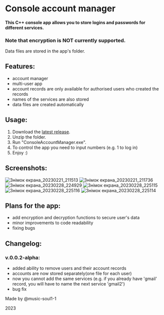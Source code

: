 # Console account manager
#### This C++ console app allows you to store logins and passwords for different services.
### Note that encryption is NOT currently supported.
Data files are stored in the app's folder.

## Features:
* account manager
* multi-user app
* account records are only available for authorised users who created the records
* names of the services are also stored
* data files are created automatically

## Usage:
1. Download the [latest release](https://github.com/music-soul1-1/ConsoleAccountManager/releases).
2. Unzip the folder.
3. Run "ConsoleAccountManager.exe".
4. To control the app you need to input numbers (e.g. 1 to log in)
5. Enjoy :)

## Screenshots:

![Знімок екрана_20230221_211513](https://user-images.githubusercontent.com/72669184/220441132-52ba0741-9d1d-4333-b4ad-87c95266ddf8.png)
![Знімок екрана_20230221_211736](https://user-images.githubusercontent.com/72669184/220441232-04baa18b-2111-41dd-b0ee-fa802a1a5d04.png)
![Знімок екрана_20230228_224929](https://user-images.githubusercontent.com/72669184/221976984-ca3f2d88-8a9c-4120-be22-3db20bed3f74.png)
![Знімок екрана_20230228_225115](https://user-images.githubusercontent.com/72669184/221977450-6bdfb750-f226-4548-b6e7-d00b3413f7b9.png)
![Знімок екрана_20230228_225116](https://user-images.githubusercontent.com/72669184/221977460-621cf01a-687c-4028-9e69-0b4bfe4d76f6.png)
![Знімок екрана_20230228_225114](https://user-images.githubusercontent.com/72669184/221977212-ff4c1418-bad8-40e4-be0c-6045644f28d3.png)




## Plans for the app:
* add encryption and decryption functions to secure user's data
* minor improvements to code readability
* fixing bugs


## Changelog:

### v.0.0.2-alpha:
* added ability to remove users and their account records
* accounts are now stored separately(one file for each user)
* now you cannot add the same services (e.g. if you already have 'gmail' record, you will have to name the next service 'gmail2')
* bug fix


Made by @music-soul1-1

2023
